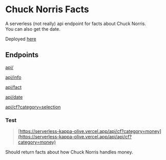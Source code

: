 # Chuck Norris Facts

A serverless (not really) api endpoint for facts about Chuck Norris.\
You can also get the date.

Deployed [here](https://serverless-kappa-olive.vercel.app/api)

## Endpoints

[api/](https://serverless-kappa-olive.vercel.app/api)

[api/info](https://serverless-kappa-olive.vercel.app/api/info)

[api/fact](https://serverless-kappa-olive.vercel.app/api/fact)

[api/date](https://serverless-kappa-olive.vercel.app/api/date)

[api/cf?category=selection](https://serverless-kappa-olive.vercel.app/api/cf?category=money)

### Test

> [https://serverless-kappa-olive.vercel.app/api/cf?category=money](https://serverless-kappa-olive.vercel.app/api/api/cf?category=money)

Should return facts about how Chuck Norris handles money.